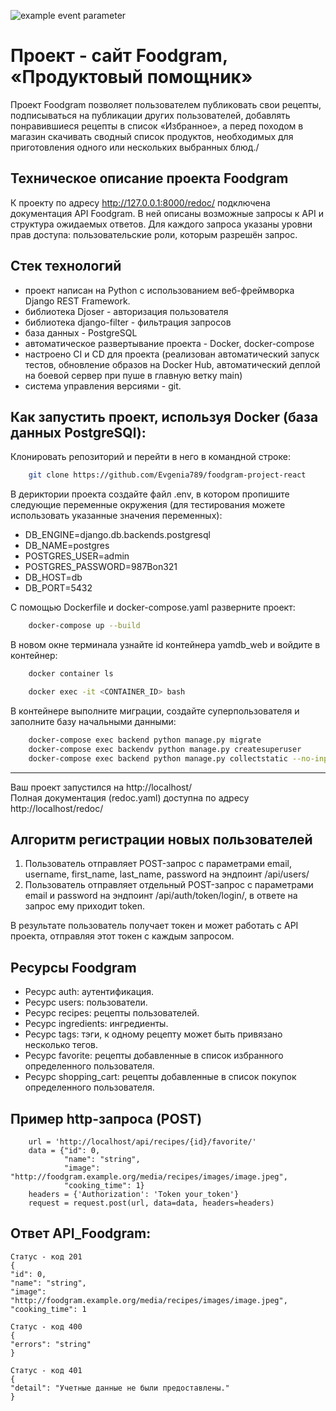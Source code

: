 ![example event parameter](https://github.com/Evgenia789/foodgram-project-react/actions/workflows/foodgram_workflow.yml/badge.svg?event=push)
# Проект - сайт Foodgram, «Продуктовый помощник»
 Проект Foodgram позволяет пользователем публиковать свои рецепты, подписываться на публикации других пользователей, добавлять понравившиеся рецепты в список «Избранное», а перед походом в магазин скачивать сводный список продуктов, необходимых для приготовления одного или нескольких выбранных блюд./

## Техническое описание проекта Foodgram

К проекту по адресу http://127.0.0.1:8000/redoc/ подключена документация API Foodgram. В ней описаны возможные запросы к API и структура ожидаемых ответов. Для каждого запроса указаны уровни прав доступа: пользовательские роли, которым разрешён запрос.

## Cтек технологий

- проект написан на Python с использованием веб-фреймворка Django REST Framework.
- библиотека Djoser - авторизация пользователя
- библиотека django-filter - фильтрация запросов
- база данных - PostgreSQL
- автоматическое развертывание проекта - Docker, docker-compose
- настроено CI и CD для проекта (реализован автоматический запуск тестов, обновление образов на Docker Hub, автоматический деплой на боевой сервер при пуше в главную ветку main) 
- система управления версиями - git.

## Как запустить проект, используя Docker (база данных PostgreSQl):
Клонировать репозиторий и перейти в него в командной строке:
```bash
    git clone https://github.com/Evgenia789/foodgram-project-react
```
В дериктории проекта создайте файл .env, в котором пропишите следующие переменные окружения (для тестирования можете использовать указанные значения переменных):

- DB_ENGINE=django.db.backends.postgresql
- DB_NAME=postgres
- POSTGRES_USER=admin
- POSTGRES_PASSWORD=987Bon321
- DB_HOST=db
- DB_PORT=5432

С помощью Dockerfile и docker-compose.yaml разверните проект:
```bash
    docker-compose up --build
```
В новом окне терминала узнайте id контейнера yamdb_web и войдите в контейнер:
```bash
    docker container ls
```
```bash
    docker exec -it <CONTAINER_ID> bash
```
В контейнере выполните миграции, создайте суперпользователя и заполните базу начальными данными:
```bash
    docker-compose exec backend python manage.py migrate
    docker-compose exec backendv python manage.py createsuperuser
    docker-compose exec backend python manage.py collectstatic --no-input
```
____
Ваш проект запустился на http://localhost/  
Полная документация (redoc.yaml) доступна по адресу http://localhost/redoc/  

## Алгоритм регистрации новых пользователей

1. Пользователь отправляет POST-запрос с параметрами email, username, first_name, last_name, password на эндпоинт /api/users/
2. Пользователь отправляет отдельный POST-запрос с параметрами email и password на эндпоинт /api/auth/token/login/, в ответе на запрос ему приходит token.

В результате пользователь получает токен и может работать с API проекта, отправляя этот токен с каждым запросом.

## Ресурсы Foodgram
- Ресурс auth: аутентификация.
- Ресурс users: пользователи.
- Ресурс recipes: рецепты пользователей.
- Ресурс ingredients: ингредиенты.
- Ресурс tags: тэги, к одному рецепту может быть привязано несколько тегов.
- Ресурс favorite: рецепты добавленные в список избранного определенного пользователя.
- Ресурс shopping_cart: рецепты добавленные в список покупок определенного пользователя.

## Пример http-запроса (POST) 
```
    url = 'http://localhost/api/recipes/{id}/favorite/' 
    data = {"id": 0,
            "name": "string",
            "image": "http://foodgram.example.org/media/recipes/images/image.jpeg",
            "cooking_time": 1}  
    headers = {'Authorization': 'Token your_token'}  
    request = request.post(url, data=data, headers=headers)  
```
## Ответ API_Foodgram:
```
Статус - код 201
{
"id": 0,
"name": "string",
"image": "http://foodgram.example.org/media/recipes/images/image.jpeg",
"cooking_time": 1
```
```
Статус - код 400
{
"errors": "string"
}
```
```
Статус - код 401
{
"detail": "Учетные данные не были предоставлены."
}
```
